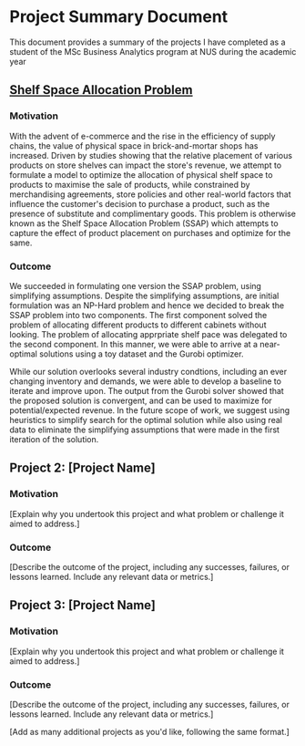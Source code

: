 # Project Summary Document

This document provides a summary of the projects I have completed as a student of the MSc Business Analytics program at NUS during the academic year

## [Shelf Space Allocation Problem](https://github.com/TheLohia/MSBA-NUS/blob/main/Operations%20Research%20and%20Analytics/Shelf_Space_Allocation_Problem.pdf)

### Motivation

With the advent of e-commerce and the rise in the efficiency of supply chains, the value of physical space in brick-and-mortar shops has increased. Driven by studies showing that the relative placement of various products on store shelves can impact the store's revenue, we attempt to formulate a model to optimize the allocation of physical shelf space to products to maximise the sale of products, while constrained by merchandising agreements, store policies and other real-world factors that influence the customer's decision to purchase a product, such as the presence of substitute and complimentary goods. This problem is otherwise known as the Shelf Space Allocation Problem (SSAP) which attempts to capture the effect of product placement on purchases and optimize for the same. 

### Outcome

We succeeded in formulating one version the SSAP problem, using simplifying assumptions. Despite the simplifying assumptions, are initial formulation was an NP-Hard problem and hence we decided to break the SSAP problem into two components. The first component solved the problem of allocating different products to different cabinets without looking. The problem of allocating apprpriate shelf pace was delegated to the second component. In this manner, we were able to arrive at a near-optimal solutions using a toy dataset and the Gurobi optimizer. 

While our solution overlooks several industry condtions, including an ever changing inventory and demands, we were able to develop a baseline to iterate and improve upon. The output from the Gurobi solver showed that the proposed solution is convergent, and can be used to maximize for potential/expected revenue. In the future scope of work, we suggest using heuristics to simplify search for the optimal solution while also using real data to eliminate the simplifying assumptions that were made in the first iteration of the solution. 

## Project 2: [Project Name]

### Motivation

[Explain why you undertook this project and what problem or challenge it aimed to address.]

### Outcome

[Describe the outcome of the project, including any successes, failures, or lessons learned. Include any relevant data or metrics.]

## Project 3: [Project Name]

### Motivation

[Explain why you undertook this project and what problem or challenge it aimed to address.]

### Outcome

[Describe the outcome of the project, including any successes, failures, or lessons learned. Include any relevant data or metrics.]

[Add as many additional projects as you'd like, following the same format.]

